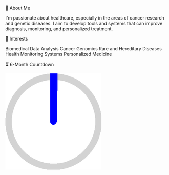 👋 About Me

I'm passionate about healthcare, especially in the areas of cancer research and genetic diseases. I aim to develop tools and systems that can improve diagnosis, monitoring, and personalized treatment.

🧠 Interests

Biomedical Data Analysis
Cancer Genomics
Rare and Hereditary Diseases
Health Monitoring Systems
Personalized Medicine

⏳ 6-Month Countdown

![Countdown](https://raw.githubusercontent.com/suuujuuun/suuujuuun/main/countdown.png)
